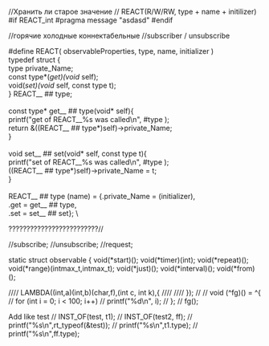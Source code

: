 //Хранить ли старое значение
// REACT(R/W/RW, type + name + initilizer)
#if REACT_int
    #pragma message "asdasd"
#endif

//горячие холодные коннектабельные
//subscriber / unsubscribe

#define REACT( observableProperties, type, name, initializer ) \
typedef struct { \
    type private_Name; \
    const type*(*get)(void* self); \
    void(*set)(void* self, const type t); \
} REACT__  ## type; \
\
const type* get__ ## type(void* self){ \
    printf("get of REACT__%s was called\n", #type );\
    return &((REACT__ ## type*)self)->private_Name; \
} \
\
void set__ ## set(void* self, const type t){ \
    printf("set of REACT__%s was called\n", #type );\
    ((REACT__ ## type*)self)->private_Name = t; \
} \
\
REACT__ ## type (name) = {.private_Name = (initializer), \
                          .get = get__ ## type, \
                          .set = set__ ## set}; \

?????????????????????????//

//subscribe;
//unsubscribe;
//request;

static struct observable {
  void(*start)();
  void(*timer)(int);
  void(*repeat)();
  void(*range)(intmax_t,intmax_t);
  void(*just)();
  void(*interval)();
  void(*from)();
  
  
  ////    LAMBDA((int,a)(int,b)(char,f),(int c, int k),{
  ////
  ////    });
  //
  //    void (^fg)() = ^{
  //        for (int i = 0; i < 100; i++)
  //            printf("%d\n", i);
  //    };
  //    fg();
  
  Add like test 
  //    INST_OF(test, t1);
  //    INST_OF(test2, ff);
  //    printf("%s\n",rt_typeof(&test));
  //    printf("%s\n",t1.type);
  //    printf("%s\n",ff.type);